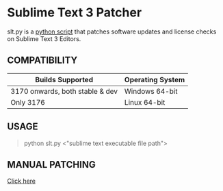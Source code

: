 # Sublime Text 3 Patcher

slt.py is a [python script](https://github.com/deyixtan/slt-patcher) that patches software updates and license checks on Sublime Text 3 Editors.

## COMPATIBILITY

|         Builds Supported         | Operating System |
| -------------------------------- | ---------------- |
| 3170 onwards, both stable & dev  | Windows 64-bit   |
| Only 3176                        | Linux 64-bit     |

## USAGE

> python slt.py <"sublime text executable file path">

## MANUAL PATCHING

[Click here](https://gist.github.com/deyixtan/6822b66ad7792ab2580ba37c450ae79c#gistcomment-2595230)
